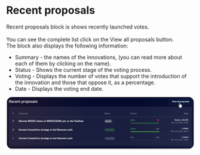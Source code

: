 # Recent proposals

Recent proposals block is shows recently launched votes. \
\
You can see the complete list click on the View all proposals button. \
The block also displays the following information:

* Summary - the names of the innovations, (you can read more about each of them by clicking on the name).
* Status - Shows the current stage of the voting process.
* Voting - Displays the number of votes that support the introduction of the innovation and those that oppose it, as a percentage.
* Date - Displays the voting end date.

![](<../../../.gitbook/assets/image (53).png>)
